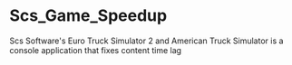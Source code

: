 # Scs_Game_Speedup
Scs Software's Euro Truck Simulator 2 and American Truck Simulator is a console application that fixes content time lag
